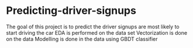 # Predicting-driver-signups
The goal of this project is to predict the driver signups are most likely to start driving the car
EDA is performed on the data set
Vectorization is done on the data
Modelling is done in the data using GBDT classifier


